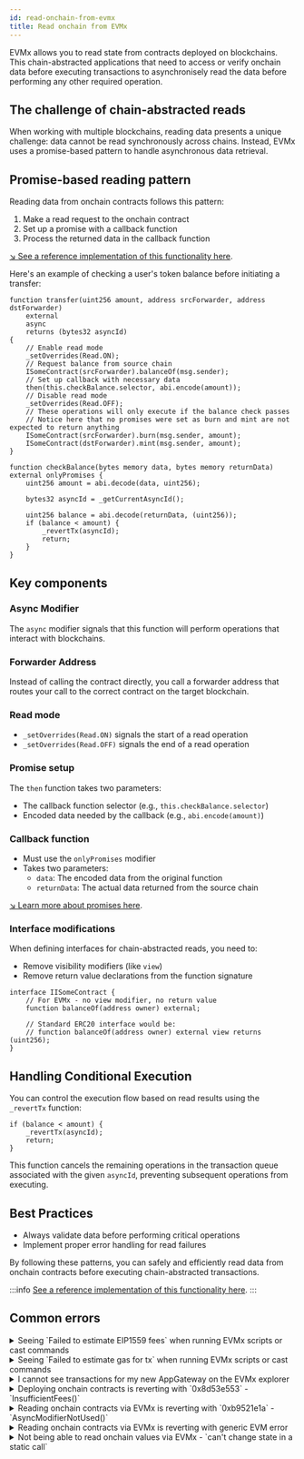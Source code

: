 ```yaml
---
id: read-onchain-from-evmx
title: Read onchain from EVMx
---
```


EVMx allows you to read state from contracts deployed on blockchains. This chain-abstracted applications that need to access or verify onchain data before executing transactions to asynchronisely read the data before performing any other required operation.

## The challenge of chain-abstracted reads

When working with multiple blockchains, reading data presents a unique challenge: data cannot be read synchronously across chains. Instead, EVMx uses a promise-based pattern to handle asynchronous data retrieval.

## Promise-based reading pattern

Reading data from onchain contracts follows this pattern:

1. Make a read request to the onchain contract
2. Set up a promise with a callback function
3. Process the returned data in the callback function

[↘ See a reference implementation of this functionality here](https://github.com/SocketDotTech/socket-test-app/tree/master/src/read).

Here's an example of checking a user's token balance before initiating a transfer:

```solidity
function transfer(uint256 amount, address srcForwarder, address dstForwarder)
    external
    async
    returns (bytes32 asyncId)
{
    // Enable read mode
    _setOverrides(Read.ON);
    // Request balance from source chain
    ISomeContract(srcForwarder).balanceOf(msg.sender);
    // Set up callback with necessary data
    then(this.checkBalance.selector, abi.encode(amount));
    // Disable read mode
    _setOverrides(Read.OFF);
    // These operations will only execute if the balance check passes
    // Notice here that no promises were set as burn and mint are not expected to return anything
    ISomeContract(srcForwarder).burn(msg.sender, amount);
    ISomeContract(dstForwarder).mint(msg.sender, amount);
}

function checkBalance(bytes memory data, bytes memory returnData) external onlyPromises {
    uint256 amount = abi.decode(data, uint256);

    bytes32 asyncId = _getCurrentAsyncId();

    uint256 balance = abi.decode(returnData, (uint256));
    if (balance < amount) {
        _revertTx(asyncId);
        return;
    }
}
```

## Key components

### Async Modifier

The `async` modifier signals that this function will perform operations that interact with blockchains.

### Forwarder Address

Instead of calling the contract directly, you call a forwarder address that routes your call to the correct contract on the target blockchain.

### Read mode

- `_setOverrides(Read.ON)` signals the start of a read operation
- `_setOverrides(Read.OFF)` signals the end of a read operation

### Promise setup

The `then` function takes two parameters:
- The callback function selector (e.g., `this.checkBalance.selector`)
- Encoded data needed by the callback (e.g., `abi.encode(amount)`)

### Callback function

- Must use the `onlyPromises` modifier
- Takes two parameters:
  - `data`: The encoded data from the original function
  - `returnData`: The actual data returned from the source chain

[↘ Learn more about promises here](/promises).

### Interface modifications

When defining interfaces for chain-abstracted reads, you need to:
- Remove visibility modifiers (like `view`)
- Remove return value declarations from the function signature

```solidity
interface IISomeContract {
    // For EVMx - no view modifier, no return value
    function balanceOf(address owner) external;

    // Standard ERC20 interface would be:
    // function balanceOf(address owner) external view returns (uint256);
}
```

## Handling Conditional Execution

You can control the execution flow based on read results using the `_revertTx` function:

```solidity
if (balance < amount) {
    _revertTx(asyncId);
    return;
}
```

This function cancels the remaining operations in the transaction queue associated with the given `asyncId`, preventing subsequent operations from executing.

## Best Practices

- Always validate data before performing critical operations
- Implement proper error handling for read failures

By following these patterns, you can safely and efficiently read data from onchain contracts before executing chain-abstracted transactions.

:::info
[See a reference implementation of this functionality here](https://github.com/SocketDotTech/socket-test-app/tree/master/src/read).
:::

## Common errors

<details>
   <summary>Seeing `Failed to estimate EIP1559 fees` when running EVMx scripts or cast commands</summary>

    Please ensure you have `--legacy` flag when running the commands.
</details>

<details>
   <summary>Seeing `Failed to estimate gas for tx` when running EVMx scripts or cast commands</summary>

    Please ensure you have ` --with-gas-price 0` flag when running scripts and ` --gas-price 0` flag when running commands.
</details>

<details>
   <summary>I cannot see transactions for my new AppGateway on the EVMx explorer</summary>

    If you are running the forge scripts in the starter-kit. Please confirm you have updated the `APP_GATEWAY` variable on the `.env` file.

    If you have exported your `.env` file, please confirm that the variable is up to date on your environment.
</details>

<details>
   <summary>Deploying onchain contracts is reverting with `0x8d53e553` - `InsufficientFees()`</summary>

    Please confirm you have deposited enough to pay for fees.
    - See how to [Deposit funds](/getting-started#deposit-funds).
    - [Check your AppGateway fee balance](/getting-started#check-your-appgateway-fee-balance).
</details>

<details>
   <summary>Reading onchain contracts via EVMx is reverting with `0xb9521e1a` - `AsyncModifierNotUsed()`</summary>

    Please confirm the function you're calling has the `async` modifier as it is expected to wait for a promise since it is either reading or writing information onchain. See [key components for onchain reads](/read-onchain-from-evmx#key-components).
</details>

<details>
   <summary>Reading onchain contracts via EVMx is reverting with generic EVM error</summary>

    Please confirm you are
    - Passing the forwarder contract address and not the onchain contract address. See [key components for onchain reads](/read-onchain-from-evmx#key-components)
    - Setting the expected overrides to read. See [Promise-based reading pattern](/read-onchain-from-evmx#promise-based-reading-pattern).
</details>

<details>
   <summary>Not being able to read onchain values via EVMx - `can't change state in a static call`</summary>

    Please confirm you are setting a promise to read the value after requesting an onchain read. See [key components for onchain reads](/read-onchain-from-evmx#key-components)

    Remember you cannot directly perform actions when reading values as calls are asynchronous. For instance, this means that `require(ICounter(forwarder).value() == 0)` is not possible. You will need to confirm the read value is zero on the promise handling. See [Promise-based reading pattern](/read-onchain-from-evmx#promise-based-reading-pattern).
</details>
